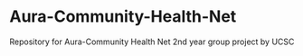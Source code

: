 # Aura-Community-Health-Net
Repository for Aura-Community Health Net 2nd year group project by UCSC
